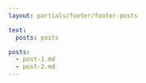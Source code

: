 ```yaml
---
layout: partials/footer/footer-posts

text:
  posts: posts

posts:
  - post-1.md
  - post-2.md
---
```

